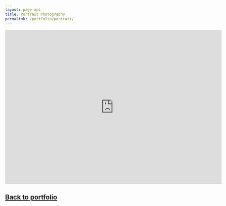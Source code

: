 ```yaml
---
layout: page-api
title: Portrait Photography
permalink: /portfolio/portrait/
---
```


<iframe src="https://albumizr.com/a/vrQa" scrolling="no" frameborder="0" allowfullscreen width="700" height="500"></iframe>

## [Back to portfolio](https://tekne-creative.github.io/tekne/portfolio/#-photography-)